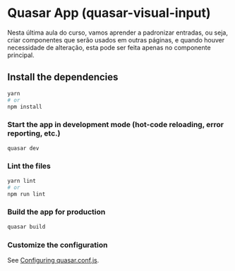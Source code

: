 # Quasar App (quasar-visual-input)

Nesta última aula do curso, vamos aprender a padronizar entradas, ou seja, criar componentes que serão usados em outras páginas, e quando houver necessidade de alteração, esta pode ser feita apenas no componente principal. 

## Install the dependencies
```bash
yarn
# or
npm install
```

### Start the app in development mode (hot-code reloading, error reporting, etc.)
```bash
quasar dev
```


### Lint the files
```bash
yarn lint
# or
npm run lint
```

### Build the app for production
```bash
quasar build
```

### Customize the configuration
See [Configuring quasar.conf.js](https://v1.quasar.dev/quasar-cli/quasar-conf-js).
